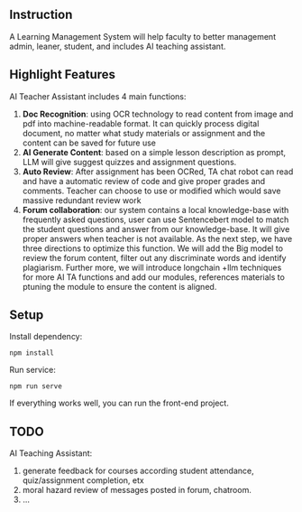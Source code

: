 ## Instruction
A Learning Management System will help faculty to better management admin, leaner, student, and includes AI teaching assistant.

## Highlight Features
AI Teacher Assistant includes 4 main functions: 
1. **Doc Recognition**: using OCR technology to read content from image and pdf into machine-readable format. It can quickly process digital document, no matter what study materials or assignment and the content can be saved for future use
2. **AI Generate Content**: based on a simple lesson description as prompt, LLM will give suggest quizzes and assignment questions. 
3. **Auto Review**: After assignment has been OCRed, TA chat robot can read and have a automatic review of code and give proper grades and comments. Teacher can choose to use or modified which would save massive redundant review work
4. **Forum collaboration**: our system contains a local knowledge-base with frequently asked questions, user can use Sentencebert model to match the student questions and answer from our knowledge-base. It will give proper answers when teacher is not available.
As the next step, we have three directions to optimize this function. We will add the Big model to review the forum content, filter out any discriminate words and identify plagiarism. Further more, we will introduce longchain +llm techniques for more AI TA functions and add our modules, references materials to ptuning the module to ensure the content is aligned.

## Setup 

Install dependency:
``` 
npm install
```

Run service:
```
npm run serve
```

If everything works well, you can run the front-end project.


## TODO
AI Teaching Assistant:
1. generate feedback for courses according student attendance, quiz/assignment completion, etx
2. moral hazard review of messages posted in forum, chatroom.
3. ...